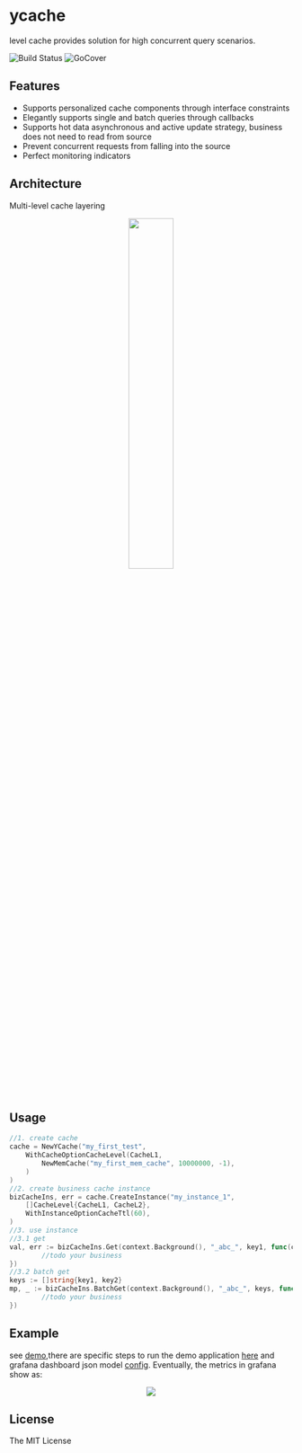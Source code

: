 # ycache

level cache provides solution for high concurrent query scenarios.

![Build Status](https://api.travis-ci.org/repos/yushaolong7/ycache?branch=master)
![GoCover](https://img.shields.io/badge/coverage-86.0%25-brightgreen.svg?style=flat)

## Features

- Supports personalized cache components through interface constraints
- Elegantly supports single and batch queries through callbacks
- Supports hot data asynchronous and active update strategy, business does not need to read from source
- Prevent concurrent requests from falling into the source
- Perfect monitoring indicators

## Architecture
Multi-level cache layering

<center>
    <img src="https://github.com/yushaolong7/ycache/blob/main/doc/arch-1-level.png" width=40% height=40% />
</center>


## Usage
```go
//1. create cache
cache = NewYCache("my_first_test",
	WithCacheOptionCacheLevel(CacheL1,
		NewMemCache("my_first_mem_cache", 10000000, -1),
	)
)
//2. create business cache instance
bizCacheIns, err = cache.CreateInstance("my_instance_1",
	[]CacheLevel{CacheL1, CacheL2},
	WithInstanceOptionCacheTtl(60),
)
//3. use instance 
//3.1 get
val, err := bizCacheIns.Get(context.Background(), "_abc_", key1, func(ctx context.Context, key string) ([]byte, error) {
		//todo your business
})
//3.2 batch get
keys := []string{key1, key2}
mp, _ := bizCacheIns.BatchGet(context.Background(), "_abc_", keys, func(ctx context.Context, keys []string) (map[string][]byte, error) {
		//todo your business
})
```
## Example

see [demo](https://github.com/yushaolong7/ycache/blob/main/demo),there are specific steps to run the demo application [here](https://github.com/yushaolong7/ycache/blob/main/demo/assets/usage) and grafana dashboard json model [config](https://github.com/yushaolong7/ycache/blob/main/demo/assets/prometheus.json). Eventually, the metrics in grafana show as:

<center>
    <img src="https://github.com/yushaolong7/ycache/blob/main/demo/assets/monitor.png">
</center>


## License

The MIT License
